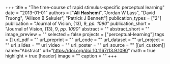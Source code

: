 +++
title = "The time-course of rapid stimulus-specific perceptual learning"
date = "2013-01-01"
authors = ["**Ali Hashemi**", "Jordan W Lass", "David Truong", "Allison B Sekuler", "Patrick J Bennett"]
publication_types = ["2"]
publication = "Journal of Vision, (13), 9, _pp. 1090_"
publication_short = "Journal of Vision, (13), 9, _pp. 1090_"
abstract = ""
abstract_short = ""
image_preview = ""
selected = false
projects = ["perceptual-learning"]
tags = []
url_pdf = ""
url_preprint = ""
url_code = ""
url_dataset = ""
url_project = ""
url_slides = ""
url_video = ""
url_poster = ""
url_source = ""
[[url_custom]]
name="Abstract"
url="https://doi.org/doi:10.1167/13.9.1090"
math = true
highlight = true
[header]
image = ""
caption = ""
+++
